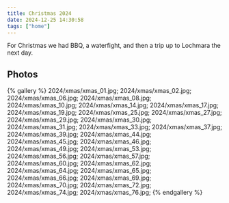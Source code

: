 ```yaml
---
title: Christmas 2024
date: 2024-12-25 14:30:58
tags: ["home"]
---
```


For Christmas we had BBQ, a waterfight, and then a trip up to Lochmara the next day.

## Photos


{% gallery %}
2024/xmas/xmas_01.jpg;
2024/xmas/xmas_02.jpg;
2024/xmas/xmas_06.jpg;
2024/xmas/xmas_08.jpg;
2024/xmas/xmas_10.jpg;
2024/xmas/xmas_14.jpg;
2024/xmas/xmas_17.jpg;
2024/xmas/xmas_19.jpg;
2024/xmas/xmas_25.jpg;
2024/xmas/xmas_27.jpg;
2024/xmas/xmas_29.jpg;
2024/xmas/xmas_30.jpg;
2024/xmas/xmas_31.jpg;
2024/xmas/xmas_33.jpg;
2024/xmas/xmas_37.jpg;
2024/xmas/xmas_39.jpg;
2024/xmas/xmas_44.jpg;
2024/xmas/xmas_45.jpg;
2024/xmas/xmas_46.jpg;
2024/xmas/xmas_49.jpg;
2024/xmas/xmas_53.jpg;
2024/xmas/xmas_56.jpg;
2024/xmas/xmas_57.jpg;
2024/xmas/xmas_60.jpg;
2024/xmas/xmas_62.jpg;
2024/xmas/xmas_64.jpg;
2024/xmas/xmas_65.jpg;
2024/xmas/xmas_66.jpg;
2024/xmas/xmas_69.jpg;
2024/xmas/xmas_70.jpg;
2024/xmas/xmas_72.jpg;
2024/xmas/xmas_74.jpg;
2024/xmas/xmas_76.jpg;
{% endgallery %}
